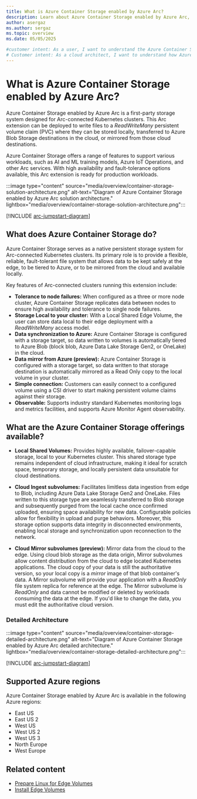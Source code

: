 ```yaml
---
title: What is Azure Container Storage enabled by Azure Arc?
description: Learn about Azure Container Storage enabled by Azure Arc, a first-party storage system designed for Arc-connected Kubernetes clusters.
author: asergaz
ms.author: sergaz
ms.topic: overview
ms.date: 05/05/2025

#customer intent: As a user, I want to understand the Azure Container Storage enabled by Azure Arc offering and its features.
# Customer intent: As a cloud architect, I want to understand how Azure Container Storage enabled by Azure Arc functions, so that I can evaluate its suitability for providing persistent storage in Arc-connected Kubernetes clusters.
---
```


# What is Azure Container Storage enabled by Azure Arc?

Azure Container Storage enabled by Azure Arc is a first-party storage system designed for Arc-connected Kubernetes clusters. This Arc extension can be deployed to write files to a *ReadWriteMany* persistent volume claim (PVC) where they can be stored locally, transferred to Azure Blob Storage destinations in the cloud, or mirrored from those cloud destinations. 

Azure Container Storage offers a range of features to support various workloads, such as AI and ML training models, Azure IoT Operations, and other Arc services. With high availability and fault-tolerance options available, this Arc extension is ready for production workloads. 

:::image type="content" source="media/overview/container-storage-solution-architecture.png" alt-text="Diagram of Azure Container Storage enabled by Azure Arc solution architecture." lightbox="media/overview/container-storage-solution-architecture.png":::

[!INCLUDE [arc-jumpstart-diagram](~/reusable-content/ce-skilling/azure/includes/arc-jumpstart-diagram.md)]

## What does Azure Container Storage do?

Azure Container Storage serves as a native persistent storage system for Arc-connected Kubernetes clusters. Its primary role is to provide a flexible, reliable, fault-tolerant file system that allows data to be kept safely at the edge, to be tiered to Azure, or to be mirrored from the cloud and available locally. 

Key features of Arc-connected clusters running this extension include:

- **Tolerance to node failures:** When configured as a three or more node cluster, Azure Container Storage replicates data between nodes to ensure high availability and tolerance to single node failures. 
- **Storage Local to your cluster:** With a Local Shared Edge Volume, the user can store data local to their edge deployment with a *ReadWriteMany* access model. 
- **Data synchronization to Azure:** Azure Container Storage is configured with a storage target, so data written to volumes is automatically tiered to Azure Blob (block blob, Azure Data Lake Storage Gen2, or OneLake) in the cloud. 
- **Data mirror from Azure (preview):** Azure Container Storage is configured with a storage target, so data written to that storage destination is automatically mirrored as a Read Only copy to the local volume in your cluster. 
- **Simple connection:** Customers can easily connect to a configured volume using a CSI driver to start making persistent volume claims against their storage. 
- **Observable:** Supports industry standard Kubernetes monitoring logs and metrics facilities, and supports Azure Monitor Agent observability. 

## What are the Azure Container Storage offerings available?

- **Local Shared Volumes:** Provides highly available, failover-capable storage, local to your Kubernetes cluster. This shared storage type remains independent of cloud infrastructure, making it ideal for scratch space, temporary storage, and locally persistent data unsuitable for cloud destinations. 

- **Cloud Ingest subvolumes:** Facilitates limitless data ingestion from edge to Blob, including Azure Data Lake Storage Gen2 and OneLake. Files written to this storage type are seamlessly transferred to Blob storage and subsequently purged from the local cache once confirmed uploaded, ensuring space availability for new data. Configurable policies allow for flexibility in upload and purge behaviors. Moreover, this storage option supports data integrity in disconnected environments, enabling local storage and synchronization upon reconnection to the network. 

- **Cloud Mirror subvolumes (preview):** Mirror data from the cloud to the edge. Using cloud blob storage as the data origin, Mirror subvolumes allow content distribution from the cloud to edge located Kubernetes applications. The cloud copy of your data is still the authoritative version, so your local copy is a *mirror* image of that blob container's data. A Mirror subvolume will provide your application with a *ReadOnly* file system replica for reference at the edge. The Mirror subvolume is *ReadOnly* and data cannot be modified or deleted by workloads consuming the data at the edge. If you'd like to change the data, you must edit the authoritative cloud version.

### Detailed Architecture

:::image type="content" source="media/overview/container-storage-detailed-architecture.png" alt-text="Diagram of Azure Container Storage enabled by Azure Arc detailed architecture." lightbox="media/overview/container-storage-detailed-architecture.png":::

[!INCLUDE [arc-jumpstart-diagram](~/reusable-content/ce-skilling/azure/includes/arc-jumpstart-diagram.md)]

## Supported Azure regions

Azure Container Storage enabled by Azure Arc is available in the following Azure regions:

- East US
- East US 2
- West US
- West US 2
- West US 3
- North Europe
- West Europe

## Related content

- [Prepare Linux for Edge Volumes](howto-prepare-linux-edge-volumes.md)
- [Install Edge Volumes](howto-install-edge-volumes.md)
